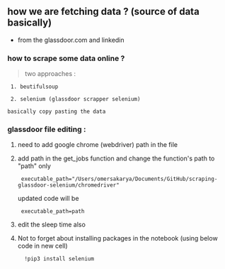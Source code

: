 ## how we are fetching data ? (source of data basically)
- from the glassdoor.com and linkedin

### how to scrape some data online ?

> two approaches :

     1. beutifulsoup
     
     2. selenium (glassdoor scrapper selenium)

    basically copy pasting the data

### glassdoor file editing : 
1. need to add google chrome (webdriver) path in the file
2. add path in the get_jobs function and change the function's path to "path" only
      
        executable_path="/Users/omersakarya/Documents/GitHub/scraping-glassdoor-selenium/chromedriver"
    updated code will be
        
        executable_path=path

3. edit the sleep time also
4. Not to forget about installing packages in the notebook (using below code in new cell)

         !pip3 install selenium
